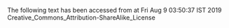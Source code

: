 The following text has been accessed from at Fri Aug 9 03:50:37 IST 2019
Creative_Commons_Attribution-ShareAlike_License

